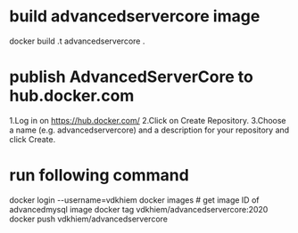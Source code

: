 # build advancedservercore image
docker build .t advancedservercore .

# publish AdvancedServerCore to hub.docker.com
1.Log in on https://hub.docker.com/
2.Click on Create Repository.
3.Choose a name (e.g. advancedservercore) and a description for your repository and click Create.

# run following command
docker login --username=vdkhiem
docker images # get image ID of advancedmysql image
docker tag <imageid> vdkhiem/advancedservercore:2020
docker push vdkhiem/advancedservercore